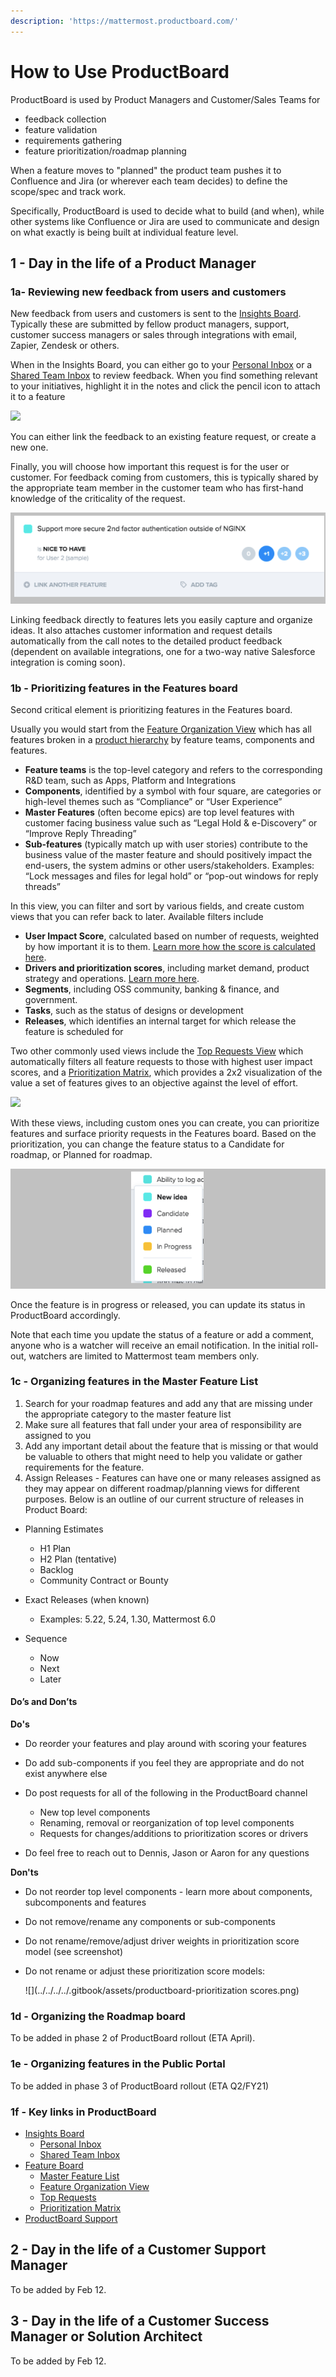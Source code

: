 ```yaml
---
description: 'https://mattermost.productboard.com/'
---
```


# How to Use ProductBoard

ProductBoard is used by Product Managers and Customer/Sales Teams for

- feedback collection
- feature validation
- requirements gathering
- feature prioritization/roadmap planning

When a feature moves to "planned" the product team pushes it to Confluence and Jira (or wherever each team decides) to define the scope/spec and track work.

Specifically, ProductBoard is used to decide what to build (and when), while other systems like Confluence or Jira are used to communicate and design on what exactly is being built at individual feature level.  

## **1 - Day in the life of a Product Manager**

### **1a- Reviewing new feedback from users and customers**

New feedback from users and customers is sent to the [Insights Board](https://mattermost.productboard.com/insights). Typically these are submitted by fellow product managers, support, customer success managers or sales through integrations with email, Zapier, Zendesk or others.

When in the Insights Board, you can either go to your [Personal Inbox](https://mattermost.productboard.com/insights/my-inbox) or a [Shared Team Inbox](https://mattermost.productboard.com/insights/shared-inbox) to review feedback. When you find something relevant to your initiatives, highlight it in the notes and click the pencil icon to attach it to a feature

![](../../../../.gitbook/assets/image%20%2857%29.png)

You can either link the feedback to an existing feature request, or create a new one.

Finally, you will choose how important this request is for the user or customer. For feedback coming from customers, this is typically shared by the appropriate team member in the customer team who has first-hand knowledge of the criticality of the request.

![](../../../../.gitbook/assets/productboard-link-feedback.png)

Linking feedback directly to features lets you easily capture and organize ideas. It also attaches customer information and request details automatically from the call notes to the detailed product feedback \(dependent on available integrations, one for a two-way native Salesforce integration is coming soon\).

### 1b - Prioritizing features in the Features board

Second critical element is prioritizing features in the Features board.

Usually you would start from the [Feature Organization View](https://mattermost.productboard.com/feature-board/1097524-feature-organization) which has all features broken in a [product hierarchy](https://www.productboard.com/blog/product-hierarchy-set-up/) by feature teams, components and features.

* **Feature teams** is the top-level category and refers to the corresponding R&D team, such as Apps, Platform and Integrations
* **Components**, identified by a symbol with four square, are categories or high-level themes such as “Compliance” or “User Experience”
* **Master Features** (often become epics) are top level features with customer facing business value such as “Legal Hold & e-Discovery” or “Improve Reply Threading”
* **Sub-features** (typically match up with user stories) contribute to the business value of the master feature and should positively impact the end-users, the system admins or other users/stakeholders. Examples: “Lock messages and files for legal hold” or “pop-out windows for reply threads”

In this view, you can filter and sort by various fields, and create custom views that you can refer back to later. Available filters include

* **User Impact Score**, calculated based on number of requests, weighted by how important it is to them. [Learn more how the score is calculated here](https://help.productboard.com/en/articles/882615-use-the-user-impact-score-to-surface-your-top-requested-feature-ideas).
* **Drivers and prioritization scores**, including market demand, product strategy and operations. [Learn more here](https://help.productboard.com/en/articles/1552014-use-drivers-and-prioritization-scores).
* **Segments**, including OSS community, banking & finance, and government.
* **Tasks**, such as the status of designs or development
* **Releases**, which identifies an internal target for which release the feature is scheduled for

Two other commonly used views include the [Top Requests View](https://mattermost.productboard.com/feature-board/1097530-top-requests) which automatically filters all feature requests to those with highest user impact scores, and a [Prioritization Matrix](https://mattermost.productboard.com/feature-board/1097533-prioritization-matrix), which provides a 2x2 visualization of the value a set of features gives to an objective against the level of effort.

![](../../../../.gitbook/assets/image%20%2834%29.png)

With these views, including custom ones you can create, you can prioritize features and surface priority requests in the Features board. Based on the prioritization, you can change the feature status to a Candidate for roadmap, or Planned for roadmap.

![](../../../../.gitbook/assets/productboard-feature-status.png)

Once the feature is in progress or released, you can update its status in ProductBoard accordingly.

Note that each time you update the status of a feature or add a comment, anyone who is a watcher will receive an email notification. In the initial roll-out, watchers are limited to Mattermost team members only.

### 1c - Organizing features in the Master Feature List

1. Search for your roadmap features and add any that are missing under the appropriate category to the master feature list
2. Make sure all features that fall under your area of responsibility are assigned to you
3.  Add any important detail about the feature that is missing or that would be valuable to others that might need to help you validate or gather requirements for the feature. 
4. Assign Releases - Features can have one or many releases assigned as they may appear on different roadmap/planning views for different purposes. Below is an outline of our current structure of releases in Product Board:

 - Planning Estimates

   - H1 Plan
   - H2 Plan (tentative)
   - Backlog
   - Community Contract or Bounty

 - Exact Releases (when known)

   - Examples: 5.22, 5.24, 1.30, Mattermost 6.0

 - Sequence

   - Now
   - Next
   - Later

#### Do’s and Don’ts

**Do's**

* Do reorder your features and play around with scoring your features
* Do add sub-components if you feel they are appropriate and do not exist anywhere else
* Do post requests for all of the following in the ProductBoard channel

  * New top level components
  * Renaming, removal or reorganization of top level components
  * Requests for changes/additions to prioritization scores or drivers

* Do feel free to reach out to Dennis, Jason or Aaron for any questions

**Don'ts**

* Do not reorder top level components - learn more about components, subcomponents and features
* Do not remove/rename any components or sub-components
* Do not rename/remove/adjust driver weights in prioritization score model (see screenshot)
* Do not rename or adjust these prioritization score models: 

  ![](../../../../.gitbook/assets/productboard-prioritization scores.png)

### 1d - Organizing the Roadmap board

To be added in phase 2 of ProductBoard rollout \(ETA April\).

### 1e - Organizing features in the Public Portal

To be added in phase 3 of ProductBoard rollout \(ETA Q2/FY21\)

### 1f - Key links in ProductBoard

* [Insights Board](https://mattermost.productboard.com/insights)
  * [Personal Inbox](https://mattermost.productboard.com/insights/my-inbox)
  * [Shared Team Inbox](https://mattermost.productboard.com/insights/shared-inbox)
* [Feature Board](https://mattermost.productboard.com/feature-board)
  * [Master Feature List](https://mattermost.productboard.com/feature-board/1097524-master-feature-list)
  * [Feature Organization View](https://mattermost.productboard.com/feature-board/1097524-feature-organization)
  * [Top Requests](https://mattermost.productboard.com/feature-board/1097530-top-requests)
  * [Prioritization Matrix](https://mattermost.productboard.com/feature-board/1097533-prioritization-matrix)
* [ProductBoard Support](https://help.productboard.com/en/)

## 2 - Day in the life of a Customer Support Manager

To be added by Feb 12.

## 3 - Day in the life of a Customer Success Manager or Solution Architect

To be added by Feb 12.

